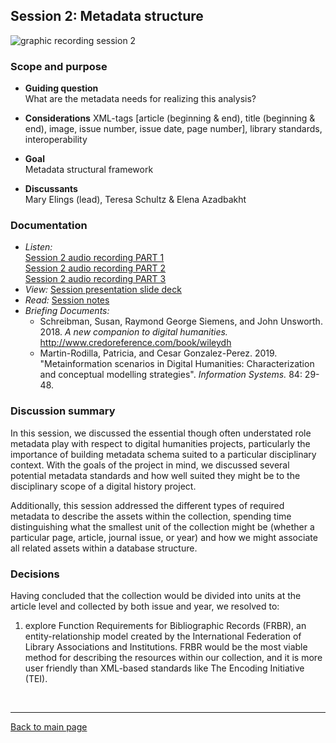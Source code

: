 ## Session 2: Metadata structure
![graphic recording session 2](../images/graphic-recording-session2.png)

### Scope and purpose
- **Guiding question**  
  What are the metadata needs for realizing this analysis?

-	**Considerations**
  XML-tags [article (beginning & end), title (beginning & end), image, issue number, issue date, page number], library standards, interoperability   

-	**Goal**	 
  Metadata structural framework   

-	**Discussants** 	
  Mary Elings (lead), Teresa Schultz & Elena Azadbakht

### Documentation  
- *Listen:*<br/>
    [Session 2 audio recording PART 1](../audio/session2-1of3.mp3?raw=true)<br/>
    [Session 2 audio recording PART 2](../audio/session2-2of3.mp3?raw=true)<br/>
    [Session 2 audio recording PART 3](../audio/session2-3of3.mp3?raw=true)<br/>
- *View:* [Session presentation slide deck](../pdfs/Session%202_Elings_Metadata.pdf)
- *Read:* [Session notes](https://docs.google.com/document/d/196V79SznVOMz-1G63dCI5LCIg0iVKNmMWCP2aSaxHw0/edit?usp=sharing)
- *Briefing Documents:*
  - Schreibman, Susan, Raymond George Siemens, and John Unsworth. 2018. <em>A new companion to digital humanities.</em> http://www.credoreference.com/book/wileydh
  - Martin-Rodilla, Patricia, and Cesar Gonzalez-Perez. 2019. "Metainformation scenarios in Digital Humanities: Characterization and conceptual modelling strategies". <em>Information Systems.</em> 84: 29-48. 

### Discussion summary
In this session, we discussed the essential though often understated role metadata play with respect to digital humanities projects, particularly the importance of building metadata schema suited to a particular disciplinary context. With the goals of the project in mind, we discussed several potential metadata standards and how well suited they might be to the disciplinary scope of a digital history project.

Additionally, this session addressed the different types of required metadata to describe the assets within the collection, spending time distinguishing what the smallest unit of the collection might be (whether a particular page, article, journal issue, or year) and how we might associate all related assets within a database structure.

### Decisions
Having concluded that the collection would be divided into units at the article level and collected by both issue and year, we resolved to:
1. explore Function Requirements for Bibliographic Records (FRBR), an entity-relationship model created by the International Federation of Library Associations and Institutions. FRBR would be the most viable method for describing the resources within our collection, and it is more user friendly than XML-based standards like The Encoding Initiative (TEI).


&nbsp;

------------------------------

[Back to main page](/empire/)
